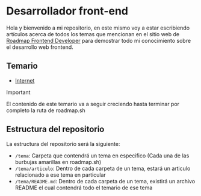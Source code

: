 # Desarrollador front-end

Hola y bienvenido a mi repositorio, en este mismo voy a estar escribiendo artículos acerca de todos los temas que mencionan en el sitio web de [Roadmap Frontend Developer](https://roadmap.sh/frontend) para demostrar todo mi conocimiento sobre el desarrollo web frontend.

## Temario
- [Internet](internet/README.md)

> [!IMPORTANT]
> El contenido de este temario va a seguir creciendo hasta terminar por completo la ruta de roadmap.sh

## Estructura del repositorio

La estructura del repositorio será la siguiente:
- `/tema`: Carpeta que contendrá un tema en especifico (Cada una de las burbujas amarillas en roadmap.sh)
- `/tema/articulo`: Dentro de cada carpeta de un tema, estará un articulo relacionado a ese tema en particular
- `/tema/README.md`: Dentro de cada carpeta de un tema, existirá un archivo README el cual contendrá todo el temario de ese tema